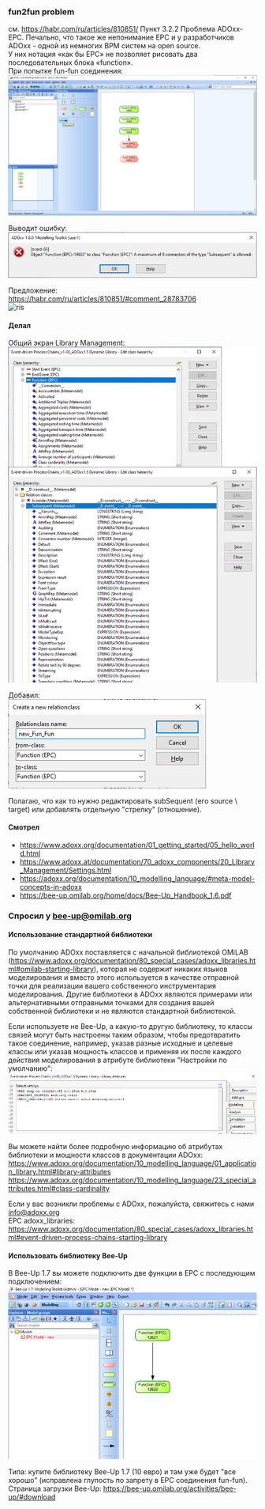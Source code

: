 ### fun2fun problem 
см. https://habr.com/ru/articles/810851/
Пункт 3.2.2 Проблема ADOxx-EPC. Печально, что такое же непонимание ЕРС и у разработчиков ADOxx - одной из немногих BPM систем на open source.   
У них нотация «как бы ЕРС» не позволяет рисовать два последовательных блока «function».  
При попытке fun-fun соединения:  
![ris](https://github.com/bpmbpm/doc/blob/main/BPM/enBPM/ADOxx/problem/pic/ToolKit_v1.png)

Выводит ошибку:  
![ris](https://github.com/bpmbpm/doc/blob/main/BPM/enBPM/ADOxx/problem/pic/Function-Function.png)

Предложение:  
https://habr.com/ru/articles/810851/#comment_28783706   
![ris](https://habrastorage.org/r/w1560/getpro/habr/upload_files/49c/da9/209/49cda92099fa2542b0e35e42f22ab730.png)

#### Делал
Общий экран Library Management:  
![ris](https://github.com/bpmbpm/doc/blob/main/BPM/enBPM/ADOxx/problem/pic/Function-Function_3.png)

Добавил:  
![ris](https://github.com/bpmbpm/doc/blob/main/BPM/enBPM/ADOxx/problem/pic/new_rel_1.png)

Полагаю, что как то нужно редактировать subSequent (его source \ target) или добавлять отдельную "стрелку" (отношение). 
#### Смотрел
- https://www.adoxx.org/documentation/01_getting_started/05_hello_world.html
- https://www.adoxx.at/documentation/70_adoxx_components/20_Library_Management/Settings.html
- https://adoxx.org/documentation/10_modelling_language/#meta-model-concepts-in-adoxx
- https://bee-up.omilab.org/home/docs/Bee-Up_Handbook_1.6.pdf

### Спросил у bee-up@omilab.org
#### Использование стандартной библиотеки
По умолчанию ADOxx поставляется с начальной библиотекой OMiLAB (https://www.adoxx.org/documentation/80_special_cases/adoxx_libraries.html#omilab-starting-library), которая не содержит никаких языков моделирования и вместо этого используется в качестве отправной точки для реализации вашего собственного инструментария моделирования. Другие библиотеки в ADOxx являются примерами или альтернативными отправными точками для создания вашей собственной библиотеки и не являются стандартной библиотекой.

Если используете не Bee-Up, а какую-то другую библиотеку, то классы связей могут быть настроены таким образом, чтобы предотвратить такое соединение, например, указав разные исходные и целевые классы или указав мощность классов и применяя их после каждого действия моделирования в атрибуте библиотеки "Настройки по умолчанию":
![ris](https://github.com/bpmbpm/doc/blob/main/BPM/enBPM/ADOxx/problem/pic/ado2.png)

Вы можете найти более подробную информацию об атрибутах библиотеки и мощности классов в документации ADOxx: https://www.adoxx.org/documentation/10_modelling_language/01_application_library.html#library-attributes
https://www.adoxx.org/documentation/10_modelling_language/23_special_attributes.html#class-cardinality
 
Если у вас возникли проблемы с ADOxx, пожалуйста, свяжитесь с нами info@adoxx.org  
EPC adoxx_libraries: https://www.adoxx.org/documentation/80_special_cases/adoxx_libraries.html#event-driven-process-chains-starting-library

#### Использовать библиотеку Bee-Up
В Bee-Up 1.7 вы можете подключить две функции в EPC с последующим подключением:
![ris](https://github.com/bpmbpm/doc/blob/main/BPM/enBPM/ADOxx/problem/pic/be1.png)

Типа: купите библиотеку Bee-Up 1.7 (10 евро) и там уже будет "все хорошо" (исправлена глупость по запрету в EPC соединения fun-fun).  
Страница загрузки Bee-Up: https://bee-up.omilab.org/activities/bee-up/#download
